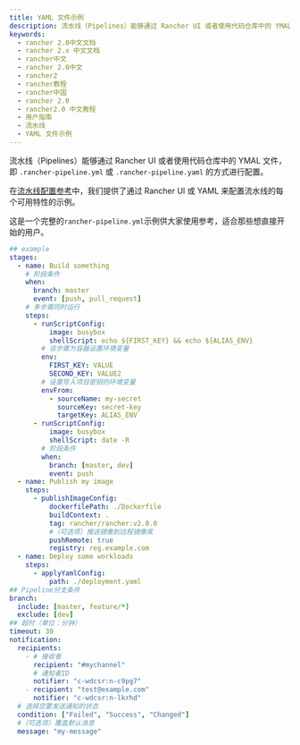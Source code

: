 ```yaml
---
title: YAML 文件示例
description: 流水线（Pipelines）能够通过 Rancher UI 或者使用代码仓库中的 YMAL 文件(即 `.rancher-pipeline.yml` 或 `.rancher-pipeline.yaml`)的方式进行配置。
keywords:
  - rancher 2.0中文文档
  - rancher 2.x 中文文档
  - rancher中文
  - rancher 2.0中文
  - rancher2
  - rancher教程
  - rancher中国
  - rancher 2.0
  - rancher2.0 中文教程
  - 用户指南
  - 流水线
  - YAML 文件示例
---
```


流水线（Pipelines）能够通过 Rancher UI 或者使用代码仓库中的 YMAL 文件，即 `.rancher-pipeline.yml` 或 `.rancher-pipeline.yaml` 的方式进行配置。

在[流水线配置参考](/docs/k8s-in-rancher/pipelines/config/_index)中，我们提供了通过 Rancher UI 或 YAML 来配置流水线的每个可用特性的示例。

这是一个完整的`rancher-pipeline.yml`示例供大家使用参考，适合那些想直接开始的用户。

```yaml
## example
stages:
  - name: Build something
    # 阶段条件
    when:
      branch: master
      event: [push, pull_request]
    # 多步骤同时运行
    steps:
      - runScriptConfig:
          image: busybox
          shellScript: echo ${FIRST_KEY} && echo ${ALIAS_ENV}
        # 该步骤为容器设置环境变量
        env:
          FIRST_KEY: VALUE
          SECOND_KEY: VALUE2
        # 设置导入项目密钥的环境变量
        envFrom:
          - sourceName: my-secret
            sourceKey: secret-key
            targetKey: ALIAS_ENV
      - runScriptConfig:
          image: busybox
          shellScript: date -R
        # 阶段条件
        when:
          branch: [master, dev]
          event: push
  - name: Publish my image
    steps:
      - publishImageConfig:
          dockerfilePath: ./Dockerfile
          buildContext: .
          tag: rancher/rancher:v2.0.0
          #（可选项）推送镜像到远程镜像库
          pushRemote: true
          registry: reg.example.com
  - name: Deploy some workloads
    steps:
      - applyYamlConfig:
          path: ./deployment.yaml
## Pipeline分支条件
branch:
  include: [master, feature/*]
  exclude: [dev]
## 超时（单位：分钟）
timeout: 30
notification:
  recipients:
    - # 接收者
      recipient: "#mychannel"
      # 通知者ID
      notifier: "c-wdcsr:n-c9pg7"
    - recipient: "test@example.com"
      notifier: "c-wdcsr:n-lkrhd"
  # 选择您要发送通知的状态
  condition: ["Failed", "Success", "Changed"]
  #（可选项）覆盖默认消息
  message: "my-message"
```
